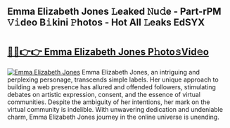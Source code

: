 ## Emma Elizabeth Jones 𝙻eaked 𝙽u𝚍e - Part-rPM 𝚅𝚒deo B𝚒kini 𝙿hotos - Hot All 𝙻eaks EdSYX

# <h2><a href="http://ld50ts9.urlbe.top/?page=Emma+Elizabeth+Jones">🔗🔗👉👉 Emma Elizabeth Jones P𝚑oto𝚜Vid𝚎o</a></h2>

[![Emma Elizabeth Jones](https://i.imgur.com/eBuTRDB.gif)](http://ld50ts9.urlbe.top/?page=Emma+Elizabeth+Jones)
Emma Elizabeth Jones, an intriguing and perplexing personage, transcends simple labels. Her unique approach to building a web presence has allured and offended followers, stimulating debates on artistic expression, consent, and the essence of virtual communities. Despite the ambiguity of her intentions, her mark on the virtual community is indelible. With unwavering dedication and undeniable charm, Emma Elizabeth Jones journey in the online universe is unending.
